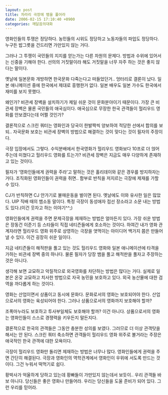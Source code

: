 ```yaml
---
layout: post
title: 차라리 극장에 뱀을 풀어라
date: 2006-02-15 17:10:40 +0900
categories: 깨달음의대화
---
```

영화인들의 투쟁은 정당하다. 농민들의 시위도 정당하고 노동자들의 파업도 정당하다. 누구든 밥그릇을 건드리면 가만있지 않는 거다. 
  

  
그러나 그 투쟁이 국민들의 지지를 얻는가는 다른 차원의 문제다. 방법과 수위에 있어서는 신중을 기해야 한다. 선의의 거짓말이라 해도 거짓말을 너무 자주 하는 것은 좋지 않다는 말이다. 
  

  
옛날에 일본문화 개방하면 한국문화 다죽는다고 떠들었던거.. 엉터리로 결론이 났다. 일본 애니메이션 중에 한국에서 제대로 흥행한거 없다. 일본 배우도 일본 가수도 한국에서 재미를 보지 못했다. 
  

  
왜인가? 비관세 장벽을 설치하기가 제일 쉬운 것이 문화분야이기 때문이다. 가장 큰 비관세 장벽은 물론 국민들의 애국심이다. 애국심으로 무장한 한국 관객들이 헐리우드 영화를 안보겠다는데 어쩔 것인가?
  

  
결론적으로 스크린 쿼터는 영화인과 당국이 한발짝씩 양보하여 적당한 선에서 합의를 보되.. 자국문화 보호는 비관세 장벽의 방법으로 해결하는 것이 맞다는 것이 필자의 주장이다. 
  

  
극장 입장에서도 그렇다. 수익분배에서 한국영화가 헐리우드 영화보다 10프로 더 얹어주는데 미쳤다고 헐리우드 영화를 트는가? 비관세 장벽은 지금도 매우 다양하게 존재하고 있는 것이다.
  

  
필자가 ‘영화인들에게 권력을 주라’고 말하는 것은 홀리데이와 같은 경우를 방지하자는 거다. 조직화된 영화인들이 권력을 쥐면.. 함부로 반칙을 저지르는 극장에 제재를 가할 수 있다. 
  

  
CJ가 반칙하면 CJ 안가기로 불매운동을 벌이면 된다. 옛날에도 이와 유사한 일은 많았다. UIP 직배 때의 뱀소동 말이다. 특정 극장이 동성애자 접선 장소라고 소문 내는 방법도 있다.(이건 웃자고 하는 이야기^^;)
  

  
영화인들에게 권력을 주면 문제극장을 제재하는 방법은 얼마든지 있다. 가장 쉬운 방법은 장동건 이준기 등 스타들이 직접 네티즌들에게 호소하는 것이다. 하여간 내가 영화 관계자라면 헐리우드 영화 위주로 상영하는 극장을 엿먹이는 아이디어 백가지 쯤은 만들어낼 수 있다. 이건 굉장히 쉬운 일이다. 
  

  
지금 네티즌들이 해적판을 풀고 있는 것도 헐리우드 영화와 일본 애니메이션에 타격을 가하는 비관세 장벽 중의 하나다. 물론 필자가 당장 뱀을 풀고 해적판을 풀자고 주장하는 것은 아니다. 
  

  
생각해 보면 교묘하고 악질적으로 외국영화를 차단하는 방법은 많다는 거다. 실제로 일본은 온갖 교묘하고 치사한 방법으로 자국 농민을 보호하고 있다. 외국 농산물에 대한 검역을 까다롭게 하는 것이다. 
  

  
영화는 산업이면서 상품이고 동시에 문화다. 문화로서의 영화는 보호되어야 한다. 산업으로서의 영화는 육성되어야 한다. 그러나 상품으로서의 영화까지 보호해야 할까? 
  

  
조폭마누라도 보호하고 투사부일체도 보호해야 할까? 이건 아니다. 상품으로서의 영화는 영화인들이 스스로 경쟁력을 키우든지 말든지다. 
  

  
결론적으로 한국의 관객들은 그동안 충분한 성의를 보였다. 그러므로 더 이상 관객탓을 해서는 안 된다. 스크린 쿼터 축소하면 관객들이 헐리우드 영화 위주로 볼거라는 주장은 애국적인 한국 관객에 대한 모욕이다. 
  

  
극장이 헐리우드 영화만 돌리면 제재하는 방법은 너무나 많다. 영화인들에게 권력을 주면 간단히 해결된다. 극장과 영화인의 역학관계에서 영화인이 우위에 서도록 만드는 것이다. 그건 누워서 떡먹기로 쉽다. 
  

  
황박사가 억울하게 당하고 있는데 황빠들이 가만있지 않는데서 보듯이.. 우리 관객들 바보 아니다. 당신들은 좋은 영화나 만들어라. 우리는 당신들을 도울 준비가 되어 있다. 그런 우리를 믿어라.